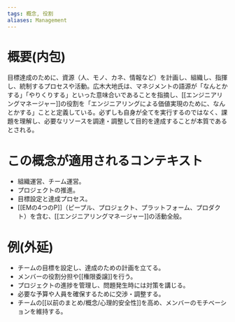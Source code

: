 ```yaml
---
tags: 概念, 役割
aliases: Management
---
```


# 概要(内包)

目標達成のために、資源（人、モノ、カネ、情報など）を計画し、組織し、指揮し、統制するプロセスや活動。広木大地氏は、マネジメントの語源が「なんとかする」「やりくりする」といった意味合いであることを指摘し、[[エンジニアリングマネージャー]]の役割を「エンジニアリングによる価値実現のために、なんとかする」ことと定義している。必ずしも自身が全てを実行するのではなく、課題を理解し、必要なリソースを調達・調整して目的を達成することが本質であるとされる。

# この概念が適用されるコンテキスト

- 組織運営、チーム運営。
- プロジェクトの推進。
- 目標設定と達成プロセス。
- [[EMの4つのP]]（ピープル、プロジェクト、プラットフォーム、プロダクト）を含む、[[エンジニアリングマネージャー]]の活動全般。

# 例(外延)

- チームの目標を設定し、達成のための計画を立てる。
- メンバーの役割分担や[[権限委譲]]を行う。
- プロジェクトの進捗を管理し、問題発生時には対策を講じる。
- 必要な予算や人員を確保するために交渉・調整する。
- チームの[[以前のまとめ/概念/心理的安全性]]を高め、メンバーのモチベーションを維持する。
